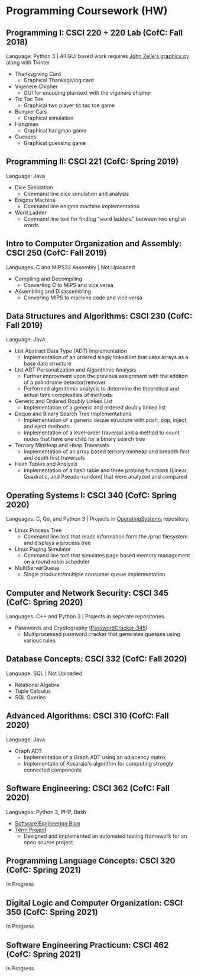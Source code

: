 # Programming Coursework (HW)

## Programming I: CSCI 220 + 220 Lab (CofC: Fall 2018)
  Language: Python 3
  | 
  All GUI based work requires [John Zelle's graphics.py](https://mcsp.wartburg.edu/zelle/python/) along with Tkinter
- Thanksgiving Card
   - Graphical Thanksgiving card
- Vigenere Chipher
   - GUI for encoding plaintext with the vigenere chipher
- Tic Tac Toe
   - Graphical two player tic tac toe game
- Bumper Cars
  - Graphical simulation
- Hangman
  - Graphical hangman game
- Guesses
  - Graphical guessing game

## Programming II: CSCI 221 (CofC: Spring 2019)
  Language: Java
- Dice Simulation
  - Command line dice simulation and analysis
- Enigma Machine
  - Command line enigma machine implementation
- Word Ladder
  - Command line tool for finding "word ladders" between two english words

## Intro to Computer Organization and Assembly: CSCI 250 (CofC: Fall 2019)
  Languages: C and MIPS32 Assembly | Not Uploaded
- Compiling and Decompiling
  - Converting C to MIPS and vice versa
- Assembling and Disassembling
  - Convering MIPS to machine code and vice versa
  
## Data Structures and Algorithms: CSCI 230 (CofC: Fall 2019)
  Language: Java
- List Abstract Data Type (ADT) Implementation
  - Implementation of an ordered singly linked list that uses arrays as a base data structure
- List ADT Personalization and Algorithmic Analysis
  - Further improvment upon the previous assignment with the additon of a palindrome detector/remover
  - Performed algorithmic analysis to determine the theoretical and actual time complexities of methods
- Generic and Ordered Doubly Linked List
  - Implementation of a generic and ordered doubly linked list
- Deque and Binary Search Tree Implementations
  - Implementation of a generic deque structure with push, pop, inject, and eject methods
  - Implementation of a level-order traversal and a method to count nodes that have one child for a binary search tree
- Ternary MinHeap and Heap Traversals
  - Implementation of an array based ternary minheap and breadth first and depth first traversals
- Hash Tables and Analysis
  - Implementation of a hash table and three probing functions (Linear, Quadratic, and Pseudo-random) that were analyzed and compared

## Operating Systems I: CSCI 340 (CofC: Spring 2020)
  Languages: C, Go, and Python 3 | Projects in [OperatingSystems](https://github.com/lukem1/OperatingSystems) repository.
  - Linux Process Tree
    - Command line tool that reads information form the /proc filesystem and displays a process tree
  - Linux Paging Simulator
    - Command line tool that simulates page based memory management on a round robin scheduler
  - MultiServerQueue
  	- Single producer/multiple consumer queue implementation
  
## Computer and Network Security: CSCI 345 (CofC: Spring 2020)
  Languages: C++ and Python 3 | Projects in seperate repositories.
- Passwords and Cryptography ([PasswordCracker-345](https://github.com/lukem1/PasswordCracker-345))
  - Multiprocessed password cracker that generates guesses using various rules
  
## Database Concepts: CSCI 332 (CofC: Fall 2020)
  Language: SQL | Not Uploaded
- Relational Algebra
- Tuple Calculus
- SQL Queries

## Advanced Algorithms: CSCI 310 (CofC: Fall 2020)
  Language: Java
  - Graph ADT
    - Implementation of a Graph ADT using an adjacency matrix
    - Implementatin of Kosaraju's algorithm for computing strongly connected components
  
## Software Engineering: CSCI 362 (CofC: Fall 2020)
  Languages: Python 3, PHP, Bash
  - [Software Engineering Blog](https://lukem1.github.io/tags/CSCI362/)
  - [Term Project](https://github.com/csci-362-02-2020/New-Leaf)
  	- Designed and implemented an automated testing framework for an open source project
  	
## Programming Language Concepts: CSCI 320 (CofC: Spring 2021)
  In Progress
  
## Digital Logic and Computer Organization: CSCI 350 (CofC: Spring 2021)
  In Progress
  
## Software Engineering Practicum: CSCI 462 (CofC: Spring 2021)
  In Progress
